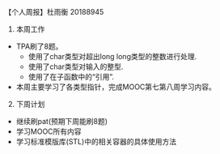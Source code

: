 【个人周报】杜雨衡 20188945

1. 本周工作
  - TPA刷了8题。
    - 使用了char类型对超出long long类型的整数进行处理. 
    - 使用了char类型对输入的整型.
    - 使用了在子函数中的“引用”. 
  - 本周主要学习了各类型指针，完成MOOC第七第八周学习内容。
2. 下周计划
  - 继续刷pat(预期下周能刷8题)
  - 学习MOOC所有内容
  - 学习标准模版库(STL)中的相关容器的具体使用方法
